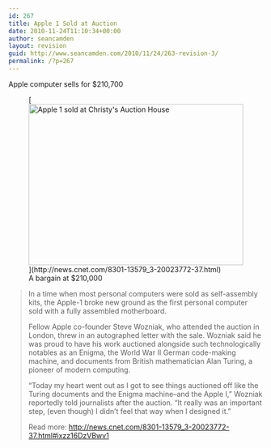 ```yaml
---
id: 267
title: Apple 1 Sold at Auction
date: 2010-11-24T11:10:34+00:00
author: seancamden
layout: revision
guid: http://www.seancamden.com/2010/11/24/263-revision-3/
permalink: /?p=267
---
```

Apple computer sells for $210,700
  
<figure id="attachment_264" style="width: 424px" class="wp-caption alignnone">[<img src="http://www.seancamden.com/wp-content/uploads/2010/11/ap1.jpg" alt="Apple 1 sold at Christy&#039;s Auction House" title="Apple 1" width="424" height="318" class="size-full wp-image-264" srcset="http://seancamden.cosm/wp-content/uploads/2010/11/ap1.jpg 424w, http://seancamden.cosm/wp-content/uploads/2010/11/ap1-300x224.jpg 300w" sizes="(max-width: 424px) 100vw, 424px" />](http://news.cnet.com/8301-13579_3-20023772-37.html)<figcaption class="wp-caption-text">A bargain at $210,000</figcaption></figure>

> In a time when most personal computers were sold as self-assembly kits, the Apple-1 broke new ground as the first personal computer sold with a fully assembled motherboard.
> 
> Fellow Apple co-founder Steve Wozniak, who attended the auction in London, threw in an autographed letter with the sale. Wozniak said he was proud to have his work auctioned alongside such technologically notables as an Enigma, the World War II German code-making machine, and documents from British mathematician Alan Turing, a pioneer of modern computing.
> 
> &#8220;Today my heart went out as I got to see things auctioned off like the Turing documents and the Enigma machine&#8211;and the Apple I,&#8221; Wozniak reportedly told journalists after the auction. &#8220;It really was an important step, (even though) I didn&#8217;t feel that way when I designed it.&#8221;
> 
> Read more: <http://news.cnet.com/8301-13579_3-20023772-37.html#ixzz16DzVBwv1>
